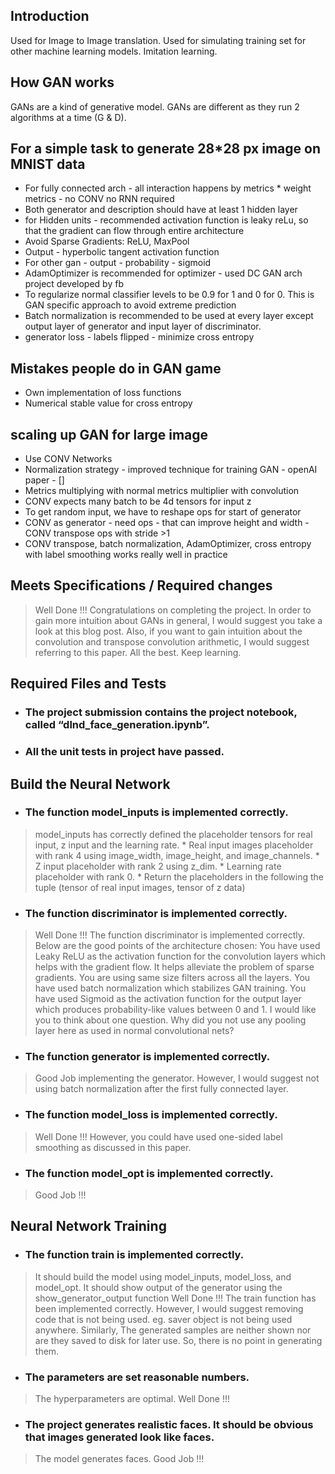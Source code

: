 ## Introduction
Used for Image to Image translation.
Used for simulating training set for other machine learning models.
Imitation learning.

## How GAN works
GANs are a kind of generative model.
GANs are different as they run 2 algorithms at a time (G & D).

## For a simple task to  generate 28*28 px image on MNIST data

* For fully connected arch - all interaction happens by metrics * weight metrics - no CONV no RNN required
* Both generator and description should have at least 1 hidden layer
* for Hidden units - recommended activation function is leaky reLu, so that the gradient can flow through entire architecture
* Avoid Sparse Gradients: ReLU, MaxPool
* Output - hyperbolic tangent activation function
* For other gan - output - probability - sigmoid
* AdamOptimizer is recommended for optimizer - used DC GAN arch project developed by fb
* To regularize normal classifier levels to be 0.9 for 1 and 0 for 0. This is GAN specific approach to avoid extreme prediction
* Batch normalization is recommended to be used at every layer except output layer of generator and input layer of discriminator.
* generator loss - labels flipped - minimize cross entropy

## Mistakes people do in GAN game
* Own implementation of loss functions
* Numerical stable value for cross entropy

## scaling up GAN for large image
* Use CONV Networks
* Normalization strategy - improved technique for training GAN - openAI paper - []
* Metrics multiplying with normal metrics multiplier with convolution
* CONV expects many batch to be 4d tensors for input z
* To get random input, we have to reshape ops for start of generator
* CONV as generator - need ops - that can improve height and width - CONV transpose ops with stride >1
* CONV transpose, batch normalization, AdamOptimizer, cross entropy with label smoothing works really well in practice


##  Meets Specifications / Required changes 
>Well Done !!! Congratulations on completing the project.
In order to gain more intuition about GANs in general, I would suggest you take a look at this blog post. Also, if you want to gain intuition about the convolution and transpose convolution arithmetic, I would suggest referring to this paper.
All the best. Keep learning.


## Required Files and Tests

* ### The project submission contains the project notebook, called “dlnd_face_generation.ipynb”.
* ### All the unit tests in project have passed.


## Build the Neural Network

* ### The function model_inputs is implemented correctly.
>model_inputs has correctly defined the placeholder tensors for real input, z input and the learning rate.
	* Real input images placeholder with rank 4 using image_width, image_height, and image_channels.
	* Z input placeholder with rank 2 using z_dim.
	* Learning rate placeholder with rank 0.
	* Return the placeholders in the following the tuple (tensor of real input images, tensor of z data)

* ### The function discriminator is implemented correctly.
>Well Done !!! The function discriminator is implemented correctly. Below are the good points of the architecture chosen:
You have used Leaky ReLU as the activation function for the convolution layers which helps with the gradient flow. It helps alleviate the problem of sparse gradients.
You are using same size filters across all the layers.
You have used batch normalization which stabilizes GAN training.
You have used Sigmoid as the activation function for the output layer which produces probability-like values between 0 and 1.
I would like you to think about one question. Why did you not use any pooling layer here as used in normal convolutional nets?

* ### The function generator is implemented correctly.
>Good Job implementing the generator. However, I would suggest not using batch normalization after the first fully connected layer.

* ### The function model_loss is implemented correctly.
>Well Done !!! However, you could have used one-sided label smoothing as discussed in this paper.

* ### The function model_opt is implemented correctly.
>Good Job !!!

## Neural Network Training

* ### The function train is implemented correctly.
>It should build the model using model_inputs, model_loss, and model_opt.
It should show output of the generator using the show_generator_output function
Well Done !!! The train function has been implemented correctly. However, I would suggest removing code that is not being used. eg. saver object is not being used anywhere. Similarly, The generated samples are neither shown nor are they saved to disk for later use. So, there is no point in generating them.

* ### The parameters are set reasonable numbers.
>The hyperparameters are optimal. Well Done !!!

* ### The project generates realistic faces. It should be obvious that images generated look like faces.
>The model generates faces. Good Job !!!
 